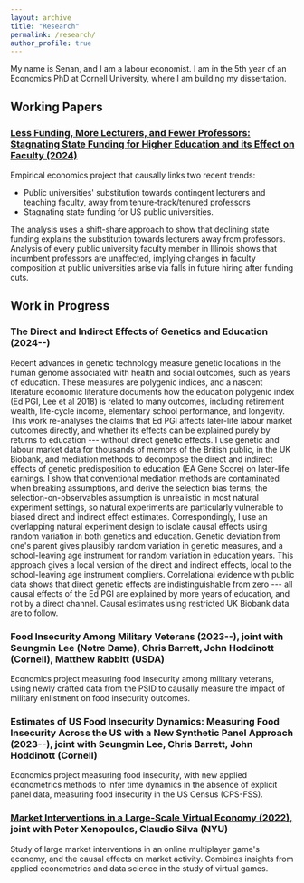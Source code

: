 ```yaml
---
layout: archive
title: "Research"
permalink: /research/
author_profile: true
---
```


My name is Senan, and I am a labour economist.
I am in the 5th year of an Economics PhD at Cornell University, where I am building my dissertation.

## Working Papers

### [Less Funding, More Lecturers, and Fewer Professors: Stagnating State Funding for Higher Education and its Effect on Faculty (2024)](https://github.com/shoganhennessy/state-funding-faculty/blob/main/state-funding-faculty-2024.pdf)

Empirical economics project that causally links two recent trends:

- Public universities' substitution towards contingent lecturers and teaching faculty, away from tenure-track/tenured professors
- Stagnating state funding for US public universities.

The analysis uses a shift-share approach to show that declining state funding explains the substitution towards lecturers away from professors.
Analysis of every public university faculty member in Illinois shows that incumbent professors are unaffected, implying changes in faculty composition at public universities arise via falls in future hiring after funding cuts.

## Work in Progress

### The Direct and Indirect Effects of Genetics and Education (2024--)

Recent advances in genetic technology measure genetic locations in the human genome associated with health and social outcomes, such as years of education.
These measures are polygenic indices, and a nascent literature economic literature documents how the education polygenic index (Ed PGI, Lee et al 2018) is related to many outcomes, including retirement wealth, life-cycle income, elementary school performance, and longevity.
This work re-analyses the claims that Ed PGI affects later-life labour market outcomes directly, and whether its effects can be explained purely by returns to education --- without direct genetic effects.
I use genetic and labour market data for thousands of membrs of the British public, in the UK Biobank, and mediation methods to decompose the direct and indirect effects of genetic predisposition to education (EA Gene Score) on later-life earnings.
I show that conventional mediation methods are contaminated when breaking assumptions, and derive the selection bias terms; the selection-on-observables assumption is unrealistic in most natural experiment settings, so natural experiments are particularly vulnerable to biased direct and indirect effect estimates.
Correspondingly, I use an overlapping natural experiment design to isolate causal effects using random variation in both genetics and education.
Genetic deviation from one's parent gives plausibly random variation in genetic measures, and a school-leaving age instrument for random variation in education years.
This approach gives a local version of the direct and indirect effects, local to the school-leaving age instrument compliers.
Correlational evidence with public data shows that direct genetic effects are indistinguishable from zero --- all causal effects of the Ed PGI are explained by more years of education, and not by a direct channel.
Causal estimates using restricted UK Biobank data are to follow.

### Food Insecurity Among Military Veterans (2023--), joint with Seungmin Lee (Notre Dame), Chris Barrett, John Hoddinott (Cornell), Matthew Rabbitt (USDA)

Economics project measuring food insecurity among military veterans, using newly crafted data from the PSID to causally measure the impact of military enlistment on food insecurity outcomes.

### Estimates of US Food Insecurity Dynamics: Measuring Food Insecurity Across the US with a New Synthetic Panel Approach (2023--), joint with Seungmin Lee, Chris Barrett, John Hoddinott (Cornell)

Economics project measuring food insecurity, with new applied econometrics methods to infer time dynamics in the absence of explicit panel data, measuring food insecurity in the US Census (CPS-FSS).


### [Market Interventions in a Large-Scale Virtual Economy (2022),](https://doi.org/10.48550/arXiv.2210.07970) joint with Peter Xenopoulos, Claudio Silva (NYU)

Study of large market interventions in an online multiplayer game's economy, and the causal effects on market activity.
Combines insights from applied econometrics and data science in the study of virtual games.
